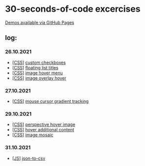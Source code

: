 # 30-seconds-of-code excercises

[Demos available via GitHub Pages](https://akinozgen.github.io/30-seconds-of-code/)

## log:

### 26.10.2021

- [[CSS](https://akinozgen.github.io/30-seconds-of-code/css)] [custom checkboxes](https://akinozgen.github.io/30-seconds-of-code/css/custom-checkbox)
- [[CSS](https://akinozgen.github.io/30-seconds-of-code/css)] [floating list titles](https://akinozgen.github.io/30-seconds-of-code/css/floating-list-titles)
- [[CSS](https://akinozgen.github.io/30-seconds-of-code/css)] [image hover menu](https://akinozgen.github.io/30-seconds-of-code/css/image-hover-menu)
- [[CSS](https://akinozgen.github.io/30-seconds-of-code/css)] [image overlay hover](https://akinozgen.github.io/30-seconds-of-code/css/image-overlay-hover)

### 27.10.2021
- [[CSS](https://akinozgen.github.io/30-seconds-of-code/css)] [mouse cursor gradient tracking](https://akinozgen.github.io/30-seconds-of-code/css/mouse-cursor-gradient-tracking)

### 29.10.2021
- [[CSS](https://akinozgen.github.io/30-seconds-of-code/css)] [perspective hover image](https://akinozgen.github.io/30-seconds-of-code/css/hover-perspective)
- [[CSS](https://akinozgen.github.io/30-seconds-of-code/css)] [hover additional content](https://akinozgen.github.io/30-seconds-of-code/css/hover-additional-content)
- [[CSS](https://akinozgen.github.io/30-seconds-of-code/css)] [image mosaic](https://akinozgen.github.io/30-seconds-of-code/css/image-mosaic)

### 31.10.2021
- [[JS](https://akinozgen.github.io/30-seconds-of-code/js)] [json-to-csv](https://akinozgen.github.io/30-seconds-of-code/js/json-to-csv)

